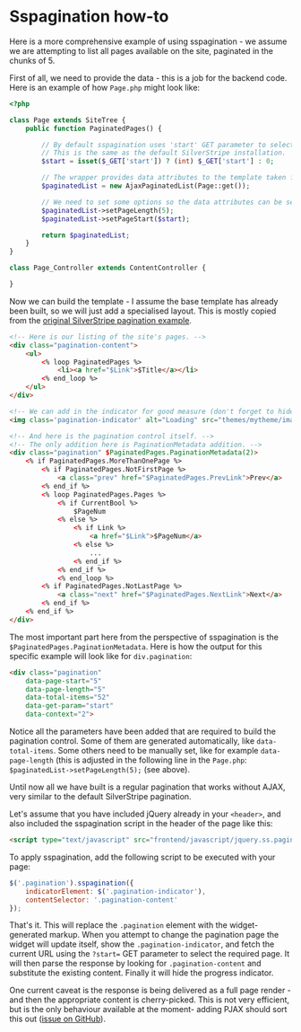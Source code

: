 # Sspagination how-to

Here is a more comprehensive example of using sspagination - we assume we are attempting  to list all pages available on
the site, paginated in the chunks of 5.

First of all, we need to provide the data - this is a job for the backend code. Here is an example of how `Page.php`
might look like:

```php
<?php

class Page extends SiteTree {
	public function PaginatedPages() {

		// By default sspagination uses 'start' GET parameter to select the page.
		// This is the same as the default SilverStripe installation.
		$start = isset($_GET['start']) ? (int) $_GET['start'] : 0;

		// The wrapper provides data attributes to the template taken from the DataQuery.
		$paginatedList = new AjaxPaginatedList(Page::get());

		// We need to set some options so the data attributes can be set.
		$paginatedList->setPageLength(5);
		$paginatedList->setPageStart($start);

		return $paginatedList;
	}
}

class Page_Controller extends ContentController {

}
```

Now we can build the template - I assume the base template has already been built, so we will just add a specialised
layout. This is mostly copied from the [original SilverStripe pagination
example](http://doc.silverstripe.org/framework/en/trunk/howto/pagination).

```html
<!-- Here is our listing of the site's pages. -->
<div class="pagination-content">
	<ul>
		<% loop PaginatedPages %>
			<li><a href="$Link">$Title</a></li>
		<% end_loop %>
	</ul>
</div>

<!-- We can add in the indicator for good measure (don't forget to hide it via CSS!) -->
<img class='pagination-indicator' alt="Loading" src="themes/mytheme/images/ajax-loader.gif">

<!-- And here is the pagination control itself. -->
<!-- The only addition here is PaginationMetadata addition. -->
<div class="pagination" $PaginatedPages.PaginationMetadata(2)>
	<% if PaginatedPages.MoreThanOnePage %>
		<% if PaginatedPages.NotFirstPage %>
			<a class="prev" href="$PaginatedPages.PrevLink">Prev</a>
		<% end_if %>
		<% loop PaginatedPages.Pages %>
			<% if CurrentBool %>
				$PageNum
			<% else %>
				<% if Link %>
					<a href="$Link">$PageNum</a>
				<% else %>
					...
				<% end_if %>
			<% end_if %>
			<% end_loop %>
		<% if PaginatedPages.NotLastPage %>
			<a class="next" href="$PaginatedPages.NextLink">Next</a>
		<% end_if %>
	<% end_if %>
</div>
```

The most important part here from the perspective of sspagination is the `$PaginatedPages.PaginationMetadata`. Here is
how the output for this specific example will look like for `div.pagination`:

```html
<div class="pagination"
	data-page-start="5"
	data-page-length="5"
	data-total-items="52"
	data-get-param="start"
	data-context="2">
```

Notice all the parameters have been added that are required to build the pagination control. Some of them are generated
automatically, like `data-total-items`. Some others need to be manually set, like for example `data-page-length` (this
is adjusted in the following line in the `Page.php`: `$paginatedList->setPageLength(5);` (see above).

Until now all we have built is a regular pagination that works without AJAX, very similar to the default SilverStripe
pagination.

Let's assume that you have included jQuery already in your `<header>`, and also included the sspagination script in the
header of the page like this:

```html
<script type="text/javascript" src="frontend/javascript/jquery.ss.pagination.js"></script>
```

To apply sspagination, add the following script to be executed with your page:

```js
$('.pagination').sspagination({
	indicatorElement: $('.pagination-indicator'),
	contentSelector: '.pagination-content'
});
```

That's it. This will replace the `.pagination` element with the widget-generated markup. When you attempt to change the
pagination page the widget will update itself, show the `.pagination-indicator`, and fetch the current URL using the
`?start=` GET parameter to select the required page. It will then parse the response by looking for
`.pagination-content` and substitute the existing content. Finally it will hide the progress indicator.

One current caveat is the response is being delivered as a full page render - and then the appropriate content is
cherry-picked. This is not very efficient, but is the only behaviour available at the moment- adding PJAX should sort
this out ([issue on GitHub](https://github.com/mateusz/silverstripe-frontend/issues/7)).
